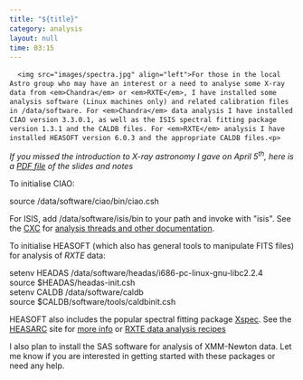 ```yaml
---
title: "${title}"
category: analysis
layout: null
time: 03:15
---
```

<!-- converted from blosxom format post by dkg 22.1.2022 -->
<!-- created by convert.pl on Mon Jan 30 23:53:34 EST 2012 -->
<!-- converted from ../2006/03/x-ray-data-analysis.html -->
<!-- Post timestamp Tuesday, March 21, 2006 1:15 PM -->
<!-- touch -t 200603211315 -->
<!-- Labels: 2006, meetings -->
      <img src="images/spectra.jpg" align="left">For those in the local Astro group who may have an interest or a need to analyse some X-ray data from <em>Chandra</em> or <em>RXTE</em>, I have installed some analysis software (Linux machines only) and related calibration files in /data/software. For <em>Chandra</em> data analysis I have installed CIAO version 3.3.0.1, as well as the ISIS spectral fitting package version 1.3.1 and the CALDB files. For <em>RXTE</em> analysis I have installed HEASOFT version 6.0.3 and the appropriate CALDB files.<p>
<em>If you missed the introduction to X-ray astronomy I gave on April 5<sup>th</sup>, here is a <a href="http://users.monash.edu.au/~dgallow/docs/X-ray data analysis.pdf">PDF file</a> of the slides and notes</em><p>
To initialise CIAO:<p>
source /data/software/ciao/bin/ciao.csh<p>
For ISIS, add /data/software/isis/bin to your path and invoke with "isis". See the <a href="http://cxc.harvard.edu">CXC</a> for <a href="http://cxc.harvard.edu/ciao">analysis threads and other documentation</a>.<p>
To initialise HEASOFT (which also has general tools to manipulate FITS files) for analysis of <em>RXTE</em> data:<p>
setenv HEADAS /data/software/headas/i686-pc-linux-gnu-libc2.2.4<br>
source $HEADAS/headas-init.csh<br>
setenv CALDB /data/software/caldb<br>
source $CALDB/software/tools/caldbinit.csh<p>
HEASOFT also includes the popular spectral fitting package <a href="http://xspec.gsfc.nasa.gov">Xspec</a>. See the <a href="http://heasarc.gsfc.nasa.gov">HEASARC</a> site for <a href="http://heasarc.gsfc.nasa.gov/docs/software/lheasoft">more info</a> or <a href="http://heasarc.gsfc.nasa.gov/docs/xte/xhp_proc_analysis.html">RXTE data analysis recipes</a> <p>
I also plan to install the SAS software for analysis of XMM-Newton data. Let me know if you are interested in getting started with these packages or need any help.
